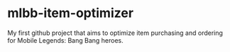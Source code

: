 # mlbb-item-optimizer
My first github project that aims to optimize item purchasing and ordering for Mobile Legends: Bang Bang heroes.
